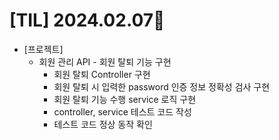 # [TIL] 2024.02.07📒

* [프로젝트]
  * 회원 관리 API - 회원 탈퇴 기능 구현
    * 회원 탈퇴 Controller 구현
    * 회원 탈퇴 시 입력한 password 인증 정보 정확성 검사 구현
    * 회원 탈퇴 기능 수행 service 로직 구현
    * controller, service 테스트 코드 작성
    * 테스트 코드 정상 동작 확인
